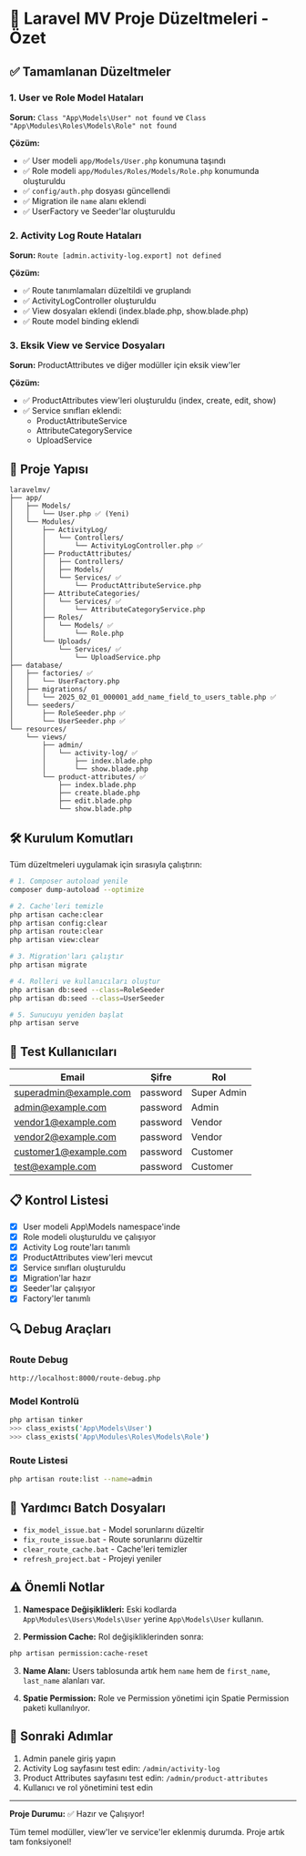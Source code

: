 # 🚀 Laravel MV Proje Düzeltmeleri - Özet

## ✅ Tamamlanan Düzeltmeler

### 1. User ve Role Model Hataları
**Sorun:** `Class "App\Models\User" not found` ve `Class "App\Modules\Roles\Models\Role" not found`

**Çözüm:**
- ✅ User modeli `app/Models/User.php` konumuna taşındı
- ✅ Role modeli `app/Modules/Roles/Models/Role.php` konumunda oluşturuldu
- ✅ `config/auth.php` dosyası güncellendi
- ✅ Migration ile `name` alanı eklendi
- ✅ UserFactory ve Seeder'lar oluşturuldu

### 2. Activity Log Route Hataları
**Sorun:** `Route [admin.activity-log.export] not defined`

**Çözüm:**
- ✅ Route tanımlamaları düzeltildi ve gruplandı
- ✅ ActivityLogController oluşturuldu
- ✅ View dosyaları eklendi (index.blade.php, show.blade.php)
- ✅ Route model binding eklendi

### 3. Eksik View ve Service Dosyaları
**Sorun:** ProductAttributes ve diğer modüller için eksik view'ler

**Çözüm:**
- ✅ ProductAttributes view'leri oluşturuldu (index, create, edit, show)
- ✅ Service sınıfları eklendi:
  - ProductAttributeService
  - AttributeCategoryService
  - UploadService

## 📁 Proje Yapısı

```
laravelmv/
├── app/
│   ├── Models/
│   │   └── User.php ✅ (Yeni)
│   └── Modules/
│       ├── ActivityLog/
│       │   └── Controllers/
│       │       └── ActivityLogController.php ✅
│       ├── ProductAttributes/
│       │   ├── Controllers/
│       │   ├── Models/
│       │   └── Services/ ✅
│       │       └── ProductAttributeService.php
│       ├── AttributeCategories/
│       │   └── Services/ ✅
│       │       └── AttributeCategoryService.php
│       ├── Roles/
│       │   └── Models/ ✅
│       │       └── Role.php
│       └── Uploads/
│           └── Services/ ✅
│               └── UploadService.php
├── database/
│   ├── factories/ ✅
│   │   └── UserFactory.php
│   ├── migrations/
│   │   └── 2025_02_01_000001_add_name_field_to_users_table.php ✅
│   └── seeders/
│       ├── RoleSeeder.php ✅
│       └── UserSeeder.php ✅
└── resources/
    └── views/
        ├── admin/
        │   └── activity-log/ ✅
        │       ├── index.blade.php
        │       └── show.blade.php
        └── product-attributes/ ✅
            ├── index.blade.php
            ├── create.blade.php
            ├── edit.blade.php
            └── show.blade.php
```

## 🛠️ Kurulum Komutları

Tüm düzeltmeleri uygulamak için sırasıyla çalıştırın:

```bash
# 1. Composer autoload yenile
composer dump-autoload --optimize

# 2. Cache'leri temizle
php artisan cache:clear
php artisan config:clear
php artisan route:clear
php artisan view:clear

# 3. Migration'ları çalıştır
php artisan migrate

# 4. Rolleri ve kullanıcıları oluştur
php artisan db:seed --class=RoleSeeder
php artisan db:seed --class=UserSeeder

# 5. Sunucuyu yeniden başlat
php artisan serve
```

## 🔑 Test Kullanıcıları

| Email | Şifre | Rol |
|-------|-------|-----|
| superadmin@example.com | password | Super Admin |
| admin@example.com | password | Admin |
| vendor1@example.com | password | Vendor |
| vendor2@example.com | password | Vendor |
| customer1@example.com | password | Customer |
| test@example.com | password | Customer |

## 📋 Kontrol Listesi

- [x] User modeli App\Models namespace'inde
- [x] Role modeli oluşturuldu ve çalışıyor
- [x] Activity Log route'ları tanımlı
- [x] ProductAttributes view'leri mevcut
- [x] Service sınıfları oluşturuldu
- [x] Migration'lar hazır
- [x] Seeder'lar çalışıyor
- [x] Factory'ler tanımlı

## 🔍 Debug Araçları

### Route Debug
```
http://localhost:8000/route-debug.php
```

### Model Kontrolü
```bash
php artisan tinker
>>> class_exists('App\Models\User')
>>> class_exists('App\Modules\Roles\Models\Role')
```

### Route Listesi
```bash
php artisan route:list --name=admin
```

## 📝 Yardımcı Batch Dosyaları

- `fix_model_issue.bat` - Model sorunlarını düzeltir
- `fix_route_issue.bat` - Route sorunlarını düzeltir
- `clear_route_cache.bat` - Cache'leri temizler
- `refresh_project.bat` - Projeyi yeniler

## ⚠️ Önemli Notlar

1. **Namespace Değişiklikleri:** Eski kodlarda `App\Modules\Users\Models\User` yerine `App\Models\User` kullanın.

2. **Permission Cache:** Rol değişikliklerinden sonra:
```bash
php artisan permission:cache-reset
```

3. **Name Alanı:** Users tablosunda artık hem `name` hem de `first_name`, `last_name` alanları var.

4. **Spatie Permission:** Role ve Permission yönetimi için Spatie Permission paketi kullanılıyor.

## 🎯 Sonraki Adımlar

1. Admin panele giriş yapın
2. Activity Log sayfasını test edin: `/admin/activity-log`
3. Product Attributes sayfasını test edin: `/admin/product-attributes`
4. Kullanıcı ve rol yönetimini test edin

---

**Proje Durumu:** ✅ Hazır ve Çalışıyor!

Tüm temel modüller, view'ler ve service'ler eklenmiş durumda. Proje artık tam fonksiyonel!
